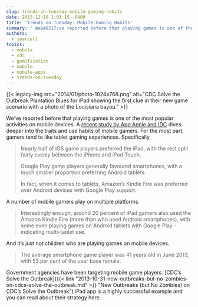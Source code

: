 ```yaml
---
slug: trends-on-tuesday-mobile-gaming-habits
date: 2013-12-10 1:01:15 -0400
title: 'Trends on Tuesday: Mobile Gaming Habits'
summary: ' We&#8217;ve reported before that playing games is one of the most popular activities on mobile devices. A recent study by App Annie and IDC dives deeper into'
authors:
  - jparcell
topics:
  - mobile
  - cdc
  - gamification
  - mobile
  - mobile-apps
  - trends-on-tuesday
---
```


{{< legacy-img src="2014/01/photo-1024x768.png" alt="CDC Solve the Outbreak Plantation Blues for iPad showing the first clue in their new game scenario with a photo of the Louisiana bayou." >}} 

We&#8217;ve reported before that playing games is one of the most popular activities on mobile devices. A [recent study by App Annie and IDC](http://www.mobileworldlive.com/mobile-gaming-multiple-devices-regional-shifts?utm_campaign=MWL-A-20131210&utm_medium=email&utm_source=Eloqua&elq=13c3de37cf244dc995152f2f1403d758&elqCampaignId=982) dives deeper into the traits and use habits of mobile gamers. For the most part, gamers tend to like tablet gaming experiences. Specifically,

> Nearly half of iOS game players preferred the iPad, with the rest split fairly evenly between the iPhone and iPod Touch.
> 
> Google Play game players generally favoured smartphones, with a much smaller proportion preferring Android tablets.
> 
> In fact, when it comes to tablets, Amazon’s Kindle Fire was preferred over Android devices with Google Play support.

A number of mobile gamers play on multiple platforms.

> Interestingly enough, around 20 percent of iPad gamers also used the Amazon Kindle Fire (more than who used Android smartphones), with some even playing games on Android tablets with Google Play – indicating multi-tablet use.

And it&#8217;s just not children who are playing games on mobile devices.

> The average smartphone game player was 41 years old in June 2013, with 53 per cent of the user base female.

Government agencies have been targeting mobile game players. [CDC&#8217;s Solve the Outbreak]({{< link "2013-10-31-new-outbreaks-but-no-zombies-on-cdcs-solve-the-outbreak.md" >}} "New Outbreaks (but No Zombies) on CDC’s Solve the Outbreak") iPad app is a highly successful example and you can read about their strategy here.